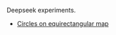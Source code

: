 Deepseek experiments.

- [Circles on equirectangular map](https://jumpjack.github.io/ArtificialCoding/deepseek/equirectangular-circles.html)
